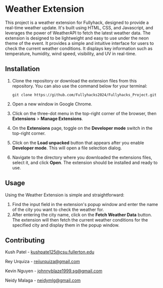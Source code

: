 # Weather Extension
This project is a weather extension for Fullyhack, designed to provide a real-time weather update. It's built using HTML, CSS, and Javascript, and leverages the power of WeatherAPI to fetch the latest weather data. 
The extension is designed to be lightweight and easy to use under the neon theme of the event. It provides a simple and intuitive interface for users to check the current weather conditions. It displays key information such as temperature, humidity, wind speed, visibility, and UV in real-time.
## Installation
1. Clone the repository or download the extension files from this repository. You can also use the command below for your terminal:
   
    `git clone https://github.com/Fullyhacks2024/Fullyhacks_Project.git`

2. Open a new window in Google Chrome.
3. Click on the three-dot menu in the top-right corner of the browser, then **Extensions** > **Manage Extensions**.
4. On the **Extensions** page, toggle on the **Developer mode** switch in the top-right corner.
5. Click on the **Load unpacked** button that appears after you enable **Developer mode**. This will open a file selection dialog.
6. Navigate to the directory where you downloaded the extensions files, select it, and click **Open**. The extension should be installed and ready to use.

## Usage
Using the Weather Extension is simple and straightforward:
1. Find the input field in the extension's popup window and enter the name of the city you want to check the weather for.
2. After entering the city name, click on the **Fetch Weather Data** button. The extension will then fetch the current weather conditions for the specified city and display them in the popup window.

## Contributing
Kush Patel - kushpate125@csu.fullerton.edu

Rey Urquiza - reiiurquiza@gmail.com

Kevin Nguyen - johnnyblaze1999.sg@gmail.com

Neidy Malaga - neidymlg@gmail.com
